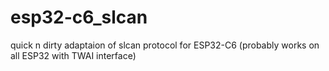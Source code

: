 # esp32-c6_slcan
quick n dirty adaptaion of slcan protocol for ESP32-C6 (probably works on all ESP32 with TWAI interface)
